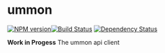 ummon
=====

[![NPM version](https://badge.fury.io/js/ummon.png)](http://badge.fury.io/js/ummon)[![Build Status](https://secure.travis-ci.org/punkave/ummon.png?branch=master)](http://travis-ci.org/punkave/ummon) [![Dependency Status](https://gemnasium.com/punkave/ummon.png)](https://gemnasium.com/punkave/ummon)

**Work in Progess** The ummon api client
